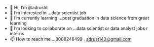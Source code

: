 - 👋 Hi, I’m @adrusht
- 👀 I’m interested in ...data scientist  job
- 🌱 I’m currently learning ...post graduation in data science from great learning 
- 💞️ I’m looking to collaborate on ...data scientist or data analyst jobs r interns
- 📫 How to reach me ...8008248499 , adrust143@gmail.com

<!---
adrusht/adrusht is a ✨ special ✨ repository because its `README.md` (this file) appears on your GitHub profile.
You can click the Preview link to take a look at your changes.
--->
